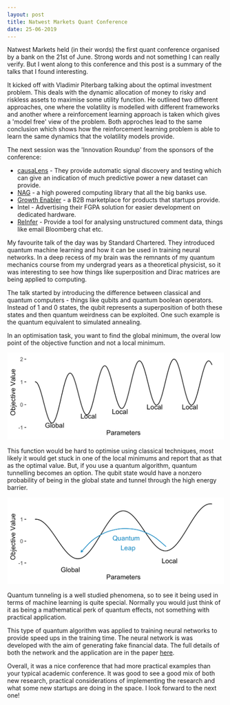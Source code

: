 ```yaml
---
layout: post
title: Natwest Markets Quant Conference
date: 25-06-2019
---
```


Natwest Markets held (in their words) the first quant conference organised by a bank on the 21st of June. Strong words and not something I can really verify. But I went along to this conference and this post is a summary of the talks that I found interesting.

It kicked off with Vladimir Piterbarg talking about the optimal investment problem. This deals with the dynamic allocation of money to risky and riskless assets to maximise some utility function. He outlined two different approaches, one where the volatility is modelled with different frameworks and another where a reinforcement learning approach is taken which gives a 'model free' view of the problem. Both approches lead to the same conclusion which shows how the reinforcement learning problem is able to learn the same dynamics that the volatility models provide.

The next session was the 'Innovation Roundup' from the sponsors of the conference:

* [causaLens](https://www.causalens.com/) - They provide automatic signal discovery and testing which can give an indication of much predictive power a new dataset can provide.
* [NAG](https://www.nag.co.uk/) - a high powered computing library that all the big banks use.
* [Growth  Enabler](https://growthenabler.com/) - a B2B marketplace for products that startups provide.
* Intel - Advertising their FGPA solution for easier development on dedicated hardware.
* [ReInfer](https://reinfer.io/) - Provide a tool for analysing unstructured comment data, things like email Bloomberg chat etc.

My favourite talk of the day was by Standard Chartered. They introduced quantum machine learning and how it can be used in training neural networks. In a deep recess of my brain was the remnants of my quantum mechanics course from my undergrad years as a theoretical physicist, so it was interesting to see how things like superposition and Dirac matrices are being applied to computing.

The talk started by introducing the difference between classical and quantum computers - things like qubits and quantum boolean operators. Instead of 1 and 0 states, the qubit represents a superposition of both these states and then quantum weirdness can be exploited. One such example is the quantum equivalent to simulated annealing. 

In an optimisation task, you want to find the global minimum, the overal low point of the objective function and not a local minimum.

![](/assets/natwest/quantPlot1.png)

This function would be hard to optimise using classical techniques, most likely it would get stuck in one of the local minimums and report that as that as the optimal value. But, if you use a quantum algorithm, quantum tunnelling becomes an option. The qubit state would have a nonzero probability of being in the global state and tunnel through the high energy barrier. 

![](/assets/natwest/quantPlot2.png)

Quantum tunneling is a well studied phenomena, so to see it being used in terms of machine learning is quite special. Normally you would just think of it as being a mathematical perk of quantum effects, not something with practical application.

This type of quantum algorithm was applied to training neural networks to provide speed ups in the training time. The neural network is was developed with the aim of generating fake financial data. The full details of both the network and the application are in the paper [here](https://papers.ssrn.com/sol3/papers.cfm?abstract_id=3384948).

Overall, it was a nice conference that had more practical examples than your typical academic conference. It was good to see a good mix of both new research, practical considerations of implementing the research and what some new startups are doing in the space. I look forward to the next one! 
